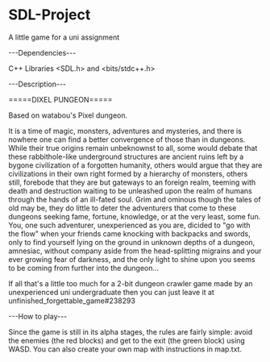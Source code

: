 # SDL-Project
A little game for a uni assignment

---Dependencies---

C++ Libraries <SDL.h> and <bits/stdc++.h>


---Description---

=====DIXEL PUNGEON=====

Based on watabou's Pixel dungeon.

It is a time of magic, monsters, adventures and mysteries, and there is nowhere one can find a better convergence of those than in dungeons. While their true origins remain unbeknownst to all, some would debate that these rabbithole-like underground structures are ancient ruins left by a bygone civilization of a forgotten humanity, others would argue that they are civilizations in their own right formed by a hierarchy of monsters, others still, forebode that they are but gateways to an foreign realm, teeming with death and destruction waiting to be unleashed upon the realm of humans through the hands of an ill-fated soul. Grim and ominous though the tales of old may be, they do little to deter the adventurers that come to these dungeons seeking fame, fortune, knowledge, or at the very least, some fun. You, one such adventurer, unexperienced as you are, dicided to "go with the flow" when your friends came knocking with backpacks and swords, only to find yourself lying on the ground in unknown depths of a dungeon, amnesiac, without company aside from the head-splitting migrains and your ever growing fear of darkness, and the only light to shine upon you seems to be coming from further into the dungeon...

If all that's a little too much for a 2-bit dungeon crawler game made by an unexperienced uni undergraduate then you can just leave it at unfinished_forgettable_game#238293

---How to play---

Since the game is still in its alpha stages, the rules are fairly simple: avoid the enemies (the red blocks) and get to the exit (the green block) using WASD.
You can also create your own map with instructions in map.txt.
